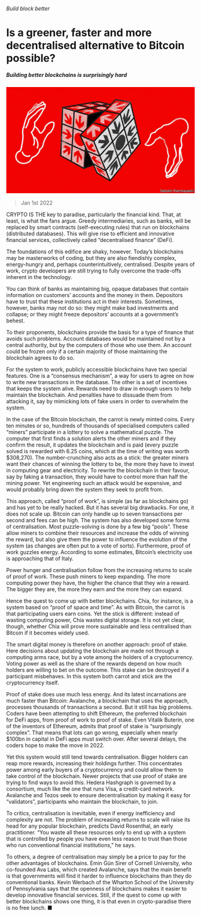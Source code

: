 ###### Build block better

# Is a greener, faster and more decentralised alternative to Bitcoin possible? 

##### Building better blockchains is surprisingly hard 

![image](images/20220101_FND002_0.jpg) 

> Jan 1st 2022 

CRYPTO IS THE key to paradise, particularly the financial kind. That, at least, is what the fans argue. Greedy intermediaries, such as banks, will be replaced by smart contracts (self-executing rules) that run on blockchains (distributed databases). This will give rise to efficient and innovative financial services, collectively called “decentralised finance” (DeFi).

The foundations of this edifice are shaky, however. Today’s blockchains may be masterworks of coding, but they are also fiendishly complex, energy-hungry and, perhaps counterintuitively, centralised. Despite years of work, crypto developers are still trying to fully overcome the trade-offs inherent in the technology.


You can think of banks as maintaining big, opaque databases that contain information on customers’ accounts and the money in them. Depositors have to trust that these institutions act in their interests. Sometimes, however, banks may not do so: they might make bad investments and collapse; or they might freeze depositors’ accounts at a government’s behest.

To their proponents, blockchains provide the basis for a type of finance that avoids such problems. Account databases would be maintained not by a central authority, but by the computers of those who use them. An account could be frozen only if a certain majority of those maintaining the blockchain agrees to do so.

For the system to work, publicly accessible blockchains have two special features. One is a “consensus mechanism”, a way for users to agree on how to write new transactions in the database. The other is a set of incentives that keeps the system alive. Rewards need to draw in enough users to help maintain the blockchain. And penalties have to dissuade them from attacking it, say by mimicking lots of fake users in order to overwhelm the system.

In the case of the Bitcoin blockchain, the carrot is newly minted coins. Every ten minutes or so, hundreds of thousands of specialised computers called “miners” participate in a lottery to solve a mathematical puzzle. The computer that first finds a solution alerts the other miners and if they confirm the result, it updates the blockchain and is paid (every puzzle solved is rewarded with 6.25 coins, which at the time of writing was worth $308,270). The number-crunching also acts as a stick: the greater miners want their chances of winning the lottery to be, the more they have to invest in computing gear and electricity. To rewrite the blockchain in their favour, say by faking a transaction, they would have to control more than half the mining power. Yet engineering such an attack would be expensive, and would probably bring down the system they seek to profit from.

This approach, called “proof of work”, is simple (as far as blockchains go) and has yet to be really hacked. But it has several big drawbacks. For one, it does not scale up. Bitcoin can only handle up to seven transactions per second and fees can be high. The system has also developed some forms of centralisation. Most puzzle-solving is done by a few big “pools”. These allow miners to combine their resources and increase the odds of winning the reward, but also give them the power to influence the evolution of the system (as changes are often put to a vote of sorts). Furthermore, proof of work guzzles energy. According to some estimates, Bitcoin’s electricity use is approaching that of Italy.

Power hunger and centralisation follow from the increasing returns to scale of proof of work. These push miners to keep expanding. The more computing power they have, the higher the chance that they win a reward. The bigger they are, the more they earn and the more they can expand.

Hence the quest to come up with better blockchains. Chia, for instance, is a system based on “proof of space and time”. As with Bitcoin, the carrot is that participating users earn coins. Yet the stick is different: instead of wasting computing power, Chia wastes digital storage. It is not yet clear, though, whether Chia will prove more sustainable and less centralised than Bitcoin if it becomes widely used.

The smart digital money is therefore on another approach: proof of stake. Here decisions about updating the blockchain are made not through a computing arms race, but by a vote among the holders of a cryptocurrency. Voting power as well as the share of the rewards depend on how much holders are willing to bet on the outcome. This stake can be destroyed if a participant misbehaves. In this system both carrot and stick are the cryptocurrency itself.

Proof of stake does use much less energy. And its latest incarnations are much faster than Bitcoin: Avalanche, a blockchain that uses the approach, processes thousands of transactions a second. But it still has big problems. Coders have been attempting to shift Ethereum, the preferred blockchain for DeFi apps, from proof of work to proof of stake. Even Vitalik Buterin, one of the inventors of Ethereum, admits that proof of stake is “surprisingly complex”. That means that lots can go wrong, especially when nearly $100bn in capital in DeFi apps must switch over. After several delays, the coders hope to make the move in 2022.

Yet this system would still tend towards centralisation. Bigger holders can reap more rewards, increasing their holdings further. This concentrates power among early buyers of a cryptocurrency and could allow them to take control of the blockchain. Newer projects that use proof of stake are trying to find ways to avoid this. Hedera Hashgraph is governed by a consortium, much like the one that runs Visa, a credit-card network. Avalanche and Tezos seek to ensure decentralisation by making it easy for “validators”, participants who maintain the blockchain, to join.

To critics, centralisation is inevitable, even if energy inefficiency and complexity are not. The problem of increasing returns to scale will raise its head for any popular blockchain, predicts David Rosenthal, an early practitioner. “You waste all these resources only to end up with a system that is controlled by people you have even less reason to trust than those who run conventional financial institutions,” he says.

To others, a degree of centralisation may simply be a price to pay for the other advantages of blockchains. Emin Gün Sirer of Cornell University, who co-founded Ava Labs, which created Avalanche, says that the main benefit is that governments will find it harder to influence blockchains than they do conventional banks. Kevin Werbach of the Wharton School of the University of Pennsylvania says that the openness of blockchains makes it easier to develop innovative financial services. Still, if the quest to come up with better blockchains shows one thing, it is that even in crypto-paradise there is no free lunch. ■


